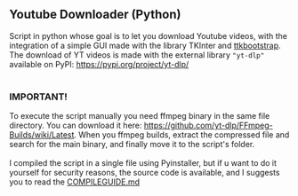 ## Youtube Downloader (Python)

Script in python whose goal is to let you download Youtube videos, with the integration of a simple GUI made with the library TKInter and [ttkbootstrap](https://github.com/israel-dryer/ttkbootstrap/).
<br>The download of YT videos is made with the external library `"yt-dlp"` available on PyPI: https://pypi.org/project/yt-dlp/
<br>
<br>
### IMPORTANT!
To execute the script manually you need ffmpeg binary in the same file directory. You can download it here: https://github.com/yt-dlp/FFmpeg-Builds/wiki/Latest. When you ffmpeg builds, extract the compressed file and search for the main binary, and finally move it to the script's folder.
<br><br>I compiled the script in a single file using Pyinstaller, but if u want to do it yourself for security reasons, the source code is available, and I suggests you to read the [COMPILEGUIDE.md](COMPILEGUIDE.md)
